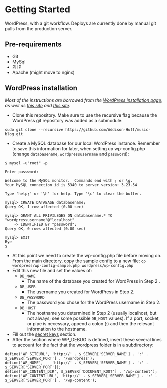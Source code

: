# Getting Started
WordPress, with a git workflow. Deploys are currently done by manual git pulls from the production server.

## Pre-requirements
* Git
* MySql
* PHP
* Apache (might move to nginx)

## WordPress installation
*Most of the instructions are borrowed from the [WordPress installation page](http://codex.wordpress.org/Installing_WordPress), as well as [this site](http://blog.g-design.net/post/60019471157/managing-and-deploying-wordpress-with-git) and [this site](http://efeqdev.com/website-development/this-is-how-we-version-control-and-deploy-our-wordpress-websites-with-git/).*

* Clone this repository. Make sure to use the recursive flag because the WordPress git repository was added as a submodule: 
```
sudo git clone --recursive https://github.com/Addison-Huff/music-blog.git
```
* Create a MySQL database for our local WordPress instance. Remember to save this information for later, when setting up wp-config.php (change `databasename`, `wordpressusername` and `password`):

```
$ mysql -u"root" -p

Enter password:

Welcome to the MySQL monitor.  Commands end with ; or \g.
Your MySQL connection id is 5340 to server version: 3.23.54
 
Type 'help;' or '\h' for help. Type '\c' to clear the buffer.
 
mysql> CREATE DATABASE databasename;
Query OK, 1 row affected (0.00 sec)
 
mysql> GRANT ALL PRIVILEGES ON databasename.* TO "wordpressusername"@"localhost"
    -> IDENTIFIED BY "password";
Query OK, 0 rows affected (0.00 sec)

mysql> EXIT
Bye
$ 
```
* At this point we need to create the wp-config.php file before moving on. From the main directory, copy the sample config to a new file: `cp wordpress/wp-config-sample.php wordpress/wp-config.php`
* Edit this new file and set the values of:
	* `DB_NAME`
		* The name of the database you created for WordPress in Step 2 .
	* `DB_USER` 
		* The username you created for WordPress in Step 2.
	* `DB_PASSWORD` 
		* The password you chose for the WordPress username in Step 2.
	* `DB_HOST` 
		* The hostname you determined in Step 2 (usually localhost, but not always; see some possible `DB_HOST` values). If a port, socket, or pipe is necessary, append a colon (:) and then the relevant information to the hostname.
* Fill out the [secret keys](http://codex.wordpress.org/Editing_wp-config.php#Security_Keys) section.
* After the section where WP_DEBUG is defined, insert these several lines to account for the fact that the wordpress folder is in a subdirectory: 
```
define('WP_SITEURL', 'http://' . $_SERVER['SERVER_NAME'] . ':' . $_SERVER['SERVER_PORT'] . '/wordpress');
define('WP_HOME',    'http://' . $_SERVER['SERVER_NAME'] . ':' . $_SERVER['SERVER_PORT']);
define('WP_CONTENT_DIR', $_SERVER['DOCUMENT_ROOT'] . '/wp-content');
define('WP_CONTENT_URL', 'http://' . $_SERVER['SERVER_NAME'] . ':' . $_SERVER['SERVER_PORT'] . '/wp-content');
```
